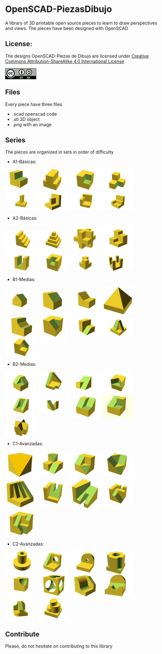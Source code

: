 # OpenSCAD-PiezasDibujo
A library of 3D printable open source pieces to learn to draw perspectives and views. The pieces have been designed with OpenSCAD

## License:

The designs OpenSCAD-Piezas de Dibujo are licensed under [Creative Commons Attribution-ShareAlike 4.0 International License](http://creativecommons.org/licenses/by-sa/4.0/)

<img src="By-sa.png" width="100" align="center">


  
## Files

Every piece have three files
- .scad openscad code 
- .stl 3D object 
- .png with an image 

## Series

The pieces are organized in sets in order of difficulty

- A1-Básicas: 
<img src="/A1-Basicas/A1-01.png" width="100" align="center">
<img src="/A1-Basicas/A1-02.png" width="100" align="center">
<img src="/A1-Basicas/A1-03.png" width="100" align="center">
<img src="/A1-Basicas/A1-04.png" width="100" align="center">
<img src="/A1-Basicas/A1-05.png" width="100" align="center">
<img src="/A1-Basicas/A1-06.png" width="100" align="center">
<img src="/A1-Basicas/A1-07.png" width="100" align="center">
<img src="/A1-Basicas/A1-08.png" width="100" align="center">

- A2-Básicas: 
<img src="/A2-Basicas/A2-01.png" width="100" align="center">
<img src="/A2-Basicas/A2-02.png" width="100" align="center">
<img src="/A2-Basicas/A2-03.png" width="100" align="center">
<img src="/A2-Basicas/A2-04.png" width="100" align="center">
<img src="/A2-Basicas/A2-05.png" width="100" align="center">
<img src="/A2-Basicas/A2-06.png" width="100" align="center">
<img src="/A2-Basicas/A2-07.png" width="100" align="center">
<img src="/A2-Basicas/A2-08.png" width="100" align="center">

- B1-Medias: 
<img src="/B1-Medias/B1-01.png" width="100" align="center">
<img src="/B1-Medias/B1-02.png" width="100" align="center">
<img src="/B1-Medias/B1-03.png" width="100" align="center">
<img src="/B1-Medias/B1-04.png" width="100" align="center">
<img src="/B1-Medias/B1-05.png" width="100" align="center">
<img src="/B1-Medias/B1-06.png" width="100" align="center">
<img src="/B1-Medias/B1-07.png" width="100" align="center">
<img src="/B1-Medias/B1-08.png" width="100" align="center">
<img src="/B1-Medias/B1-09.png" width="100" align="center">

- B2-Medias: 
<img src="/B2-Medias/B2-01.png" width="100" align="center">
<img src="/B2-Medias/B2-02.png" width="100" align="center">
<img src="/B2-Medias/B2-03.png" width="100" align="center">
<img src="/B2-Medias/B2-04.png" width="100" align="center">
<img src="/B2-Medias/B2-05.png" width="100" align="center">
<img src="/B2-Medias/B2-06.png" width="100" align="center">
<img src="/B2-Medias/B2-07.png" width="100" align="center">
<img src="/B2-Medias/B2-08.png" width="100" align="center">
<img src="/B2-Medias/B2-09.png" width="100" align="center">

- C1-Avanzadas: 
<img src="/C1-Avanzadas/C1-01.png" width="100" align="center">
<img src="/C1-Avanzadas/C1-02.png" width="100" align="center">
<img src="/C1-Avanzadas/C1-03.png" width="100" align="center">
<img src="/C1-Avanzadas/C1-04.png" width="100" align="center">
<img src="/C1-Avanzadas/C1-05.png" width="100" align="center">
<img src="/C1-Avanzadas/C1-06.png" width="100" align="center">
<img src="/C1-Avanzadas/C1-07.png" width="100" align="center">
<img src="/C1-Avanzadas/C1-08.png" width="100" align="center">
<img src="/C1-Avanzadas/C1-09.png" width="100" align="center">

- C2-Avanzadas: 
<img src="/C2-Avanzadas/C2-01.png" width="100" align="center">
<img src="/C2-Avanzadas/C2-02.png" width="100" align="center">
<img src="/C2-Avanzadas/C2-03.png" width="100" align="center">
<img src="/C2-Avanzadas/C2-04.png" width="100" align="center">
<img src="/C2-Avanzadas/C2-05.png" width="100" align="center">
<img src="/C2-Avanzadas/C2-06.png" width="100" align="center">
<img src="/C2-Avanzadas/C2-07.png" width="100" align="center">
<img src="/C2-Avanzadas/C2-08.png" width="100" align="center">
<img src="/C2-Avanzadas/C2-09.png" width="100" align="center">
<img src="/C2-Avanzadas/C2-10.png" width="100" align="center">

## Contribute

Please, do not hesitate on contributing to this library

